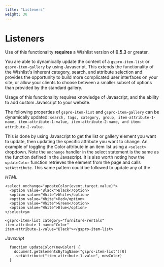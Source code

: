 ```yaml
---
title: "Listeners"
weight: 30
---
```


# Listeners

Use of this functionality **requires** a Wishlist version of **0.5.3** or greater.

You are able to dynamically update the content of a `gspro-item-list` or `gspro-item-gallery` by using Javascript.
This extends the functionality of the Wishlist's inherent category, search, and attribute selection and provides the opportunity to build more complicated user interfaces on your site, or allow your clients to choose between a smaller subset of options than provided by the standard gallery.

Usage of this functionality requires knowledge of Javascript, and the ability to add custom Javascript to your website.

The following properties of `gspro-item-list` and `gspro-item-gallery` can be dynamically updated:
`search, tags, category, group, item-attribute-1-name, item-attribute-1-value, item-attribute-2-name, and item-attribute-2-value`.

This is done by using Javascript to get the list or gallery element you want to update, then updating the specific attribute you want to change.
An example of toggling the Color attribute in an item list using a `<select>` dropdown. Note the `onchange` handler in the select statement is the same as the function defined in the Javascript.
It is also worth noting how the `updateColor` function retrieves the element from the page and calls `setAttribute`. This same pattern could be followed to update any of the 

*HTML* 
```
<select onchange="updateColor(event.target.value)">
  <option value="Black">Black</option>
  <option value="White">White</option>
  <option value="White">Red</option>
  <option value="White">Green</option>
  <option value="White">Blue</option>
</select>ym

<gspro-item-list category="furniture-rentals"
item-attribute-1-name="Color"
item-attribute-1-value="Black"></gspro-item-list>
```

*Javscript*
```
  function updateColor(newColor) {
    document.getElementsByTagName("gspro-item-list")[0]
    .setAttribute("item-attribute-1-value", newColor)
  }
```
